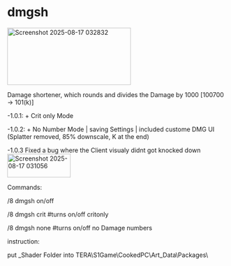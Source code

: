 # dmgsh
<img width="283" height="131" alt="Screenshot 2025-08-17 032832" src="https://github.com/user-attachments/assets/9aff67ea-6076-4d6e-af41-435e73f94593" />

Damage shortener, which rounds and divides the Damage by 1000 \[100700 → 101(k)]

-1.0.1: + Crit only Mode

-1.0.2: + No Number Mode | saving Settings | included custome DMG UI (Splatter removed, 85% downscale, K at the end)

-1.0.3 Fixed a bug where the Client visualy didnt got knocked down
<img width="145" height="54" alt="Screenshot 2025-08-17 031056" src="https://github.com/user-attachments/assets/5a67477b-851a-4e24-bbbd-40767a618aa4" />


Commands:

/8 dmgsh on/off

/8 dmgsh crit      #turns on/off critonly

/8 dmgsh none      #turns on/off no Damage numbers



instruction:

put \_Shader Folder into
TERA\\S1Game\\CookedPC\\Art\_Data\\Packages\\


